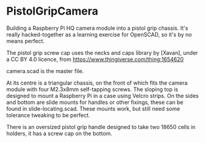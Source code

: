 # PistolGripCamera
Building a Raspberry Pi HQ camera module into a pistol grip chassis. It's really hacked-together as a learning exercise for OpenSCAD, so it's by no means perfect.

The pistol grip screw cap uses the necks and caps library by [Xavan], under a CC BY 4.0 licence, from https://www.thingiverse.com/thing:1654620

camera.scad is the master file.

At its centre is a triangular chassis, on the front of which fits the camera module with four M2.3x8mm self-tapping screws. The sloping top is designed to mount a Raspberry Pi in a case using Velcro strips. On the sides and bottom are slide mounts for handles or other fixings, these can be found in slide-locating.scad. These mounts work, but still need some tolerance tweaking to be perfect.

There is an oversized pistol grip handle designed to take two 18650 cells in holders, it has a screw cap on the bottom. 

